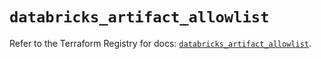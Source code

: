 # `databricks_artifact_allowlist`

Refer to the Terraform Registry for docs: [`databricks_artifact_allowlist`](https://registry.terraform.io/providers/databricks/databricks/1.93.0/docs/resources/artifact_allowlist).
